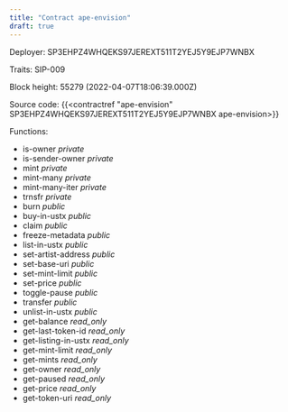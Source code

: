 ```yaml
---
title: "Contract ape-envision"
draft: true
---
```

Deployer: SP3EHPZ4WHQEKS97JEREXT511T2YEJ5Y9EJP7WNBX

Traits:
SIP-009 



Block height: 55279 (2022-04-07T18:06:39.000Z)

Source code: {{<contractref "ape-envision" SP3EHPZ4WHQEKS97JEREXT511T2YEJ5Y9EJP7WNBX ape-envision>}}

Functions:

* is-owner _private_
* is-sender-owner _private_
* mint _private_
* mint-many _private_
* mint-many-iter _private_
* trnsfr _private_
* burn _public_
* buy-in-ustx _public_
* claim _public_
* freeze-metadata _public_
* list-in-ustx _public_
* set-artist-address _public_
* set-base-uri _public_
* set-mint-limit _public_
* set-price _public_
* toggle-pause _public_
* transfer _public_
* unlist-in-ustx _public_
* get-balance _read_only_
* get-last-token-id _read_only_
* get-listing-in-ustx _read_only_
* get-mint-limit _read_only_
* get-mints _read_only_
* get-owner _read_only_
* get-paused _read_only_
* get-price _read_only_
* get-token-uri _read_only_
